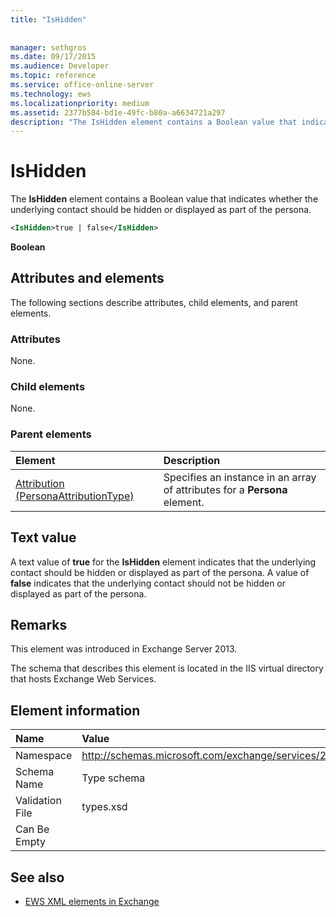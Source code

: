```yaml
---
title: "IsHidden"
 
 
manager: sethgros
ms.date: 09/17/2015
ms.audience: Developer
ms.topic: reference
ms.service: office-online-server
ms.technology: ews
ms.localizationpriority: medium
ms.assetid: 2377b584-bd1e-49fc-b80a-a6634721a297
description: "The IsHidden element contains a Boolean value that indicates whether the underlying contact should be hidden or displayed as part of the persona."
---
```


# IsHidden

The **IsHidden** element contains a Boolean value that indicates whether the underlying contact should be hidden or displayed as part of the persona. 
  
```XML
<IsHidden>true | false</IsHidden>
```

 **Boolean**
## Attributes and elements

The following sections describe attributes, child elements, and parent elements.
  
### Attributes

None.
  
### Child elements

None.
  
### Parent elements

|**Element**|**Description**|
|:-----|:-----|
|[Attribution (PersonaAttributionType)](attribution-personaattributiontype.md) <br/> |Specifies an instance in an array of attributes for a **Persona** element.  <br/> |
   
## Text value

A text value of **true** for the **IsHidden** element indicates that the underlying contact should be hidden or displayed as part of the persona. A value of **false** indicates that the underlying contact should not be hidden or displayed as part of the persona. 
  
## Remarks

This element was introduced in Exchange Server 2013.
  
The schema that describes this element is located in the IIS virtual directory that hosts Exchange Web Services.
  
## Element information

|**Name**|**Value**|
|:-----|:-----|
|Namespace  <br/> |http://schemas.microsoft.com/exchange/services/2006/types  <br/> |
|Schema Name  <br/> |Type schema  <br/> |
|Validation File  <br/> |types.xsd  <br/> |
|Can Be Empty  <br/> ||
   
## See also



- [EWS XML elements in Exchange](ews-xml-elements-in-exchange.md)


